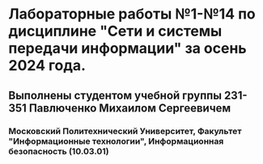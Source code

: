 # Лабораторные работы №1-№14 по дисциплине "Сети и системы передачи информации" за осень 2024 года.
## Выполнены студентом учебной группы 231-351 Павлюченко Михаилом Сергеевичем
### Московский Политехнический Университет, Факультет "Информационные технологии", Информационная безопасность (10.03.01)
